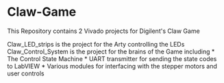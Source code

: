 # Claw-Game
This Repository contains 2 Vivado projects for Digilent's Claw Game

Claw_LED_strips is the project for the Arty controlling the LEDs
Claw_Control_System is the project for the brains of the Game including
	* The Control State Machine
	* UART transmitter for sending the state codes to LabVIEW
	* Various modules for interfacing with the stepper motors and user controls